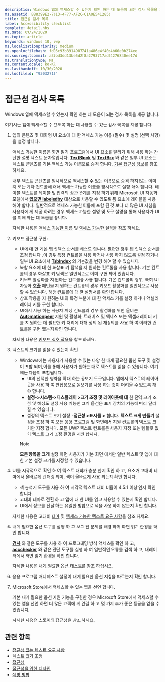 ```yaml
---
description: Windows 앱에 액세스할 수 있는지 확인 하는 데 도움이 되는 검사 목록을 제공 합니다.
ms.assetid: BB8399E2-7013-4F77-AF2C-C1A0E5412856
title: 접근성 검사 목록
label: Accessibility checklist
template: detail.hbs
ms.date: 09/24/2020
ms.topic: article
keywords: windows 10, uwp
ms.localizationpriority: medium
ms.openlocfilehash: fd16c93b3914987741a486e4f40d4b60e0b274ee
ms.sourcegitcommit: a3bbd3dd13be5d2f8a2793717adf4276840ee17d
ms.translationtype: MT
ms.contentlocale: ko-KR
ms.lasthandoff: 10/30/2020
ms.locfileid: "93032716"
---
```

# <a name="accessibility-checklist"></a>접근성 검사 목록

Windows 앱에 액세스할 수 있는지 확인 하는 데 도움이 되는 검사 목록을 제공 합니다.

여기서는 앱에 액세스할 수 있도록 하는 데 사용할 수 있는 검사 목록을 제공 합니다.

1. 앱의 콘텐츠 및 대화형 UI 요소에 대 한 액세스 가능 이름 (필수) 및 설명 (선택 사항)을 설정 합니다.

    액세스 가능한 이름은 화면 읽기 프로그램에서 UI 요소를 알리기 위해 사용 하는 간단한 설명 텍스트 문자열입니다. [**TextBlock**](/uwp/api/Windows.UI.Xaml.Controls.TextBlock) 및 [**TextBox**](/uwp/api/Windows.UI.Xaml.Controls.TextBox) 와 같은 일부 UI 요소는 텍스트 콘텐츠를 기본 액세스 가능 이름으로 승격 합니다. [기본 접근성 정보](basic-accessibility-information.md#name_from_inner_text)를 참조 하세요.

    내부 텍스트 콘텐츠를 암시적으로 액세스할 수 있는 이름으로 승격 하지 않는 이미지 또는 기타 컨트롤에 대해 액세스 가능한 이름을 명시적으로 설정 해야 합니다. 레이블 텍스트를 레이블 및 입력의 상관 관계를 지정 하기 위해 Microsoft UI 자동화 모델에서 [**있으면 labeledby**](/previous-versions/windows/silverlight/dotnet-windows-silverlight/ms591292(v=vs.95)) 대상으로 사용할 수 있도록 폼 요소에 레이블을 사용 해야 합니다. 일반적으로 액세스 가능한 이름에 포함 된 것 보다 더 많은 UI 지침을 사용자에 게 제공 하려는 경우 액세스 가능한 설명 및 도구 설명을 통해 사용자가 UI를 이해 하는 데 도움을 줍니다.

    자세한 내용은 [액세스 가능한 이름](basic-accessibility-information.md#accessible_name) 및 [액세스 가능한 설명](basic-accessibility-information.md)을 참조 하세요.

2. 키보드 접근성 구현:

    * UI에 대 한 기본 탭 인덱스 순서를 테스트 합니다. 필요한 경우 탭 인덱스 순서를 조정 합니다 .이 경우 특정 컨트롤을 사용 하거나 사용 하지 않도록 설정 하거나 일부 UI 요소에서 [**TabIndex**](/uwp/api/windows.ui.xaml.controls.control.tabindex) 의 기본값을 변경 해야 할 수 있습니다.
    * 복합 요소에 대 한 화살표 키 탐색을 지 원하는 컨트롤을 사용 합니다. 기본 컨트롤의 경우 화살표 키 탐색은 일반적으로 이미 구현 되어 있습니다.
    * 키보드 활성화를 지 원하는 컨트롤을 사용 합니다. 기본 컨트롤의 경우, 특히 UI 자동화 [**호출**](/uwp/api/Windows.UI.Xaml.Automation.Provider.IInvokeProvider) 패턴을 지 원하는 컨트롤의 경우 키보드 활성화를 일반적으로 사용할 수 있습니다. 해당 컨트롤에 대 한 설명서를 확인 합니다.
    * 상호 작용을 지 원하는 UI의 특정 부분에 대 한 액세스 키를 설정 하거나 액셀러레이터 키를 구현 합니다.
    * UI에서 사용 하는 사용자 지정 컨트롤의 경우 활성화를 위한 올바른 [**Automationpeer**](/uwp/api/Windows.UI.Xaml.Automation.Peers.AutomationPeer) 지원 및 활성화, 트래버스 및 액세스 또는 액셀러레이터 키를 지 원하는 데 필요한 키 처리에 대해 정의 된 재정의를 사용 하 여 이러한 컨트롤을 구현 했는지 확인 합니다.

    자세한 내용은 [키보드 상호 작용](../input/keyboard-interactions.md)을 참조 하세요.

3. 텍스트의 크기를 읽을 수 있는지 확인

    * Windows에는 사용자가 사용할 수 있는 다양 한 내게 필요한 옵션 도구 및 설정이 포함 되며,이를 통해 사용자가 원하는 대로 텍스트를 읽을 수 있습니다. 여기에는 다음이 포함됩니다.
        * UI의 선택한 영역을 확대 하는 돋보기 도구입니다. 앱에서 텍스트의 레이아웃을 사용 하 여 편집용으로 돋보기를 사용 하는 것이 어려울 수 있도록 해야 합니다.
        * **설정->시스템->디스플레이 >크기 조정 및 레이아웃에 대** 한 전역 크기 조정 및 해상도 설정 사용 가능한 크기 옵션은 표시 장치의 기능에 따라 달라질 수 있습니다.
        * 설정의 텍스트 크기 설정 **-접근성 >표시를 >** 합니다. **텍스트 크게 만들기** 설정을 조정 하 여 모든 응용 프로그램 및 화면에서 지원 컨트롤의 텍스트 크기만 지정 합니다. 모든 UWP 텍스트 컨트롤은 사용자 지정 또는 템플릿 없이 텍스트 크기 조정 환경을 지원 합니다.
        > [!NOTE]
        > **모든 항목을 크게** 설정 하면 사용자가 기본 화면 에서만 일반 텍스트 및 앱에 대 한 기본 설정 크기를 지정할 수 있습니다.

4. UI를 시각적으로 확인 하 여 텍스트 대비가 충분 한지 확인 하 고, 요소가 고대비 테마에서 올바르게 렌더링 되며, 색이 올바르게 사용 되는지 확인 합니다.

    * 색 분석기 도구를 사용 하 여 시각적 텍스트 대비 비율이 4.5:1 이상 인지 확인 합니다.
    * 고대비 테마로 전환 하 고 앱에 대 한 UI를 읽고 사용할 수 있는지 확인 합니다.
    * UI에서 정보를 전달 하는 유일한 방법으로 색을 사용 하지 않는지 확인 합니다.

    자세한 내용은 고대비 [테마](high-contrast-themes.md) 및 [액세스 가능한 텍스트 요구 사항](accessible-text-requirements.md)을 참조 하세요.

5. 내게 필요한 옵션 도구를 실행 하 고 보고 된 문제를 해결 하며 화면 읽기 환경을 확인 합니다.

    [**검사**](/windows/desktop/WinAuto/inspect-objects) 와 같은 도구를 사용 하 여 프로그래밍 방식 액세스를 확인 하 고, [**accchecker**](/windows/desktop/WinAuto/ui-accessibility-checker) 와 같은 진단 도구를 실행 하 여 일반적인 오류를 검색 하 고, 내레이터에서 화면 읽기 환경을 확인 합니다.

    자세한 내용은 [내게 필요한 옵션 테스트](accessibility-testing.md)를 참조 하십시오.

6. 응용 프로그램 매니페스트 설정이 내게 필요한 옵션 지침을 따르는지 확인 합니다.

7. Microsoft Store에서 액세스할 수 있는 앱을 선언 합니다.

    기본 내게 필요한 옵션 지원 기능을 구현한 경우 Microsoft Store에서 액세스할 수 있는 앱을 선언 하면 더 많은 고객에 게 연결 하 고 몇 가지 추가 좋은 등급을 얻을 수 있습니다.

    자세한 내용은 [스토어의 접근성](accessibility-in-the-store.md)을 참조 하세요.

## <a name="related-topics"></a>관련 항목  

* [접근성 있는 텍스트 요구 사항](accessible-text-requirements.md)
* [텍스트 크기 조정](../input/text-scaling.md)
* [접근성](accessibility.md)
* [접근성을 위한 디자인](./accessibility-overview.md)
* [예방 방법](practices-to-avoid.md)
